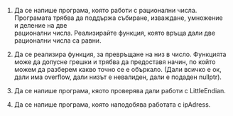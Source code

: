 1. Да се напише програма, която работи с рационални числа.    
   Програмата трябва да поддържа събиране, изваждане, умножение и   деление на две   
   рационални числа. Реализирайте функция, която връща дали две рационални числа са равни.

2. Да се реализира функция, за превръщане на низ в число. Функцията може да допусне грешки и  трябва да предоставя начин, по който можем да 
   разберем какво точно се е объркало. (Дали всичко е ок, дали има overflow, дали низът е невалиден, дали е подаден nullptr).

3. Да се напише програма, кяото проверява дали работи с LittleEndian.

4. Да се напише програма, която наподобява работата с ipAdress.   
